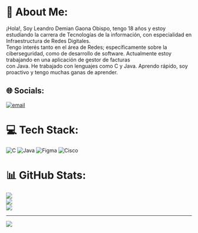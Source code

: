 # 💫 About Me:
¡Hola!, Soy Leandro Demian Gaona Obispo, tengo 18 años y estoy estudiando la carrera de Tecnologías de la información, con especialidad en Infraestructura de Redes Digitales.<br> Tengo interés tanto en el área de Redes; específicamente sobre la ciberseguridad, como de desarrollo de software. Actualmente estoy trabajando en una aplicación de gestor de facturas <br>con Java. He trabajado con lenguajes como C y Java. Aprendo rápido, soy proactivo y tengo muchas ganas de aprender.


## 🌐 Socials:
[![email](https://img.shields.io/badge/Email-D14836?logo=gmail&logoColor=white)](mailto:20243rd051@utez.edu.mx) 

# 💻 Tech Stack:
![C](https://img.shields.io/badge/c-%2300599C.svg?style=for-the-badge&logo=c&logoColor=white) ![Java](https://img.shields.io/badge/java-%23ED8B00.svg?style=for-the-badge&logo=openjdk&logoColor=white) ![Figma](https://img.shields.io/badge/figma-%23F24E1E.svg?style=for-the-badge&logo=figma&logoColor=white) ![Cisco](https://img.shields.io/badge/cisco-%23049fd9.svg?style=for-the-badge&logo=cisco&logoColor=black)
# 📊 GitHub Stats:
![](https://github-readme-stats.vercel.app/api?username=LeandroDem21&theme=dark&hide_border=false&include_all_commits=false&count_private=false)<br/>
![](https://nirzak-streak-stats.vercel.app/?user=LeandroDem21&theme=dark&hide_border=false)<br/>
![](https://github-readme-stats.vercel.app/api/top-langs/?username=LeandroDem21&theme=dark&hide_border=false&include_all_commits=false&count_private=false&layout=compact)

---
[![](https://visitcount.itsvg.in/api?id=LeandroDem21&icon=0&color=0)](https://visitcount.itsvg.in)

<!-- Proudly created with GPRM ( https://gprm.itsvg.in ) -->
